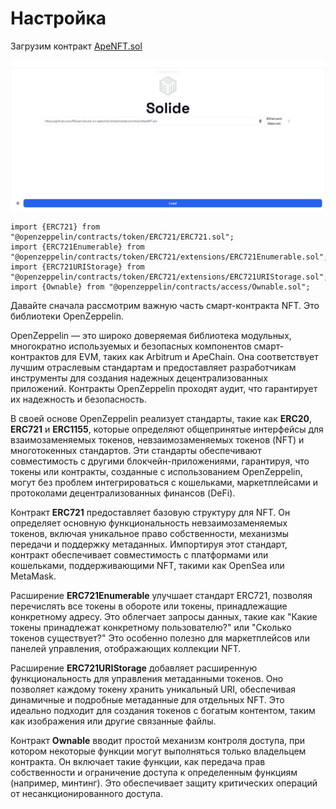 # Настройка

Загрузим контракт [ApeNFT.sol](https://github.com/POLearn/build-on-apechain/blob/master/contract/ApeNFT.sol)

![](https://raw.githubusercontent.com/POLearn/build-on-apechain/refs/heads/master/content/assets/images/nft_load.png)

```solidity
import {ERC721} from "@openzeppelin/contracts/token/ERC721/ERC721.sol";
import {ERC721Enumerable} from "@openzeppelin/contracts/token/ERC721/extensions/ERC721Enumerable.sol";
import {ERC721URIStorage} from "@openzeppelin/contracts/token/ERC721/extensions/ERC721URIStorage.sol";
import {Ownable} from "@openzeppelin/contracts/access/Ownable.sol";
```

Давайте сначала рассмотрим важную часть смарт-контракта NFT. Это библиотеки OpenZeppelin.

OpenZeppelin — это широко доверяемая библиотека модульных, многократно используемых и безопасных компонентов смарт-контрактов для EVM, таких как Arbitrum и ApeChain. Она соответствует лучшим отраслевым стандартам и предоставляет разработчикам инструменты для создания надежных децентрализованных приложений. Контракты OpenZeppelin проходят аудит, что гарантирует их надежность и безопасность.

В своей основе OpenZeppelin реализует стандарты, такие как **ERC20**, **ERC721** и **ERC1155**, которые определяют общепринятые интерфейсы для взаимозаменяемых токенов, невзаимозаменяемых токенов (NFT) и многотокенных стандартов. Эти стандарты обеспечивают совместимость с другими блокчейн-приложениями, гарантируя, что токены или контракты, созданные с использованием OpenZeppelin, могут без проблем интегрироваться с кошельками, маркетплейсами и протоколами децентрализованных финансов (DeFi).

Контракт **ERC721** предоставляет базовую структуру для NFT. Он определяет основную функциональность невзаимозаменяемых токенов, включая уникальное право собственности, механизмы передачи и поддержку метаданных. Импортируя этот стандарт, контракт обеспечивает совместимость с платформами или кошельками, поддерживающими NFT, такими как OpenSea или MetaMask.

Расширение **ERC721Enumerable** улучшает стандарт ERC721, позволяя перечислять все токены в обороте или токены, принадлежащие конкретному адресу. Это облегчает запросы данных, такие как "Какие токены принадлежат конкретному пользователю?" или "Сколько токенов существует?" Это особенно полезно для маркетплейсов или панелей управления, отображающих коллекции NFT.

Расширение **ERC721URIStorage** добавляет расширенную функциональность для управления метаданными токенов. Оно позволяет каждому токену хранить уникальный URI, обеспечивая динамичные и подробные метаданные для отдельных NFT. Это идеально подходит для создания токенов с богатым контентом, таким как изображения или другие связанные файлы.

Контракт **Ownable** вводит простой механизм контроля доступа, при котором некоторые функции могут выполняться только владельцем контракта. Он включает такие функции, как передача прав собственности и ограничение доступа к определенным функциям (например, минтинг). Это обеспечивает защиту критических операций от несанкционированного доступа.